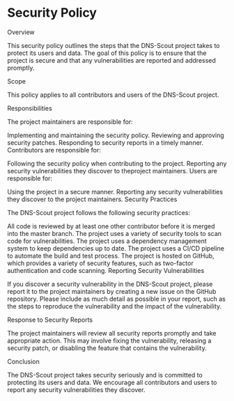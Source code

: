 # Security Policy

Overview

This security policy outlines the steps that the DNS-Scout project
takes to protect its users and data. The goal of this policy is to
ensure that the project is secure and that any vulnerabilities are
reported and addressed promptly.

Scope

This policy applies to all contributors and users of the DNS-Scout project.

Responsibilities

The project maintainers are responsible for:

Implementing and maintaining the security policy.
Reviewing and approving security patches.
Responding to security reports in a timely manner.
Contributors are responsible for:

Following the security policy when contributing to the project.
Reporting any security vulnerabilities they discover to theproject maintainers.
Users are responsible for:

Using the project in a secure manner.
Reporting any security vulnerabilities they discover to the project maintainers.
Security Practices

The DNS-Scout project follows the following security practices:

All code is reviewed by at least one other contributor before it is merged
into the master branch.
The project uses a variety of security tools to scan code for vulnerabilities.
The project uses a dependency management system to keep dependencies up to date.
The project uses a CI/CD pipeline to automate the build and test process.
The project is hosted on GitHub, which provides a variety of security features,
such as two-factor authentication and code scanning.
Reporting Security Vulnerabilities

If you discover a security vulnerability in the DNS-Scout project, please report
it to the project maintainers by creating a new issue on the GitHub repository.
Please include as much detail as possible in your report, such as the steps to
reproduce the vulnerability and the impact of the vulnerability.

Response to Security Reports

The project maintainers will review all security reports promptly and take
appropriate action. This may involve fixing the vulnerability, releasing a
security patch, or disabling the feature that contains the vulnerability.

Conclusion

The DNS-Scout project takes security seriously and is committed to protecting
its users and data. We encourage all contributors and users to report any security
vulnerabilities they discover.
